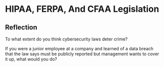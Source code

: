 # HIPAA, FERPA, And CFAA Legislation

## Reflection

To what extent do you think cybersecurity laws deter crime?

If you were a junior employee at a company and learned of a data breach that the law says must be publicly reported but management wants to cover it up, what would you do?
